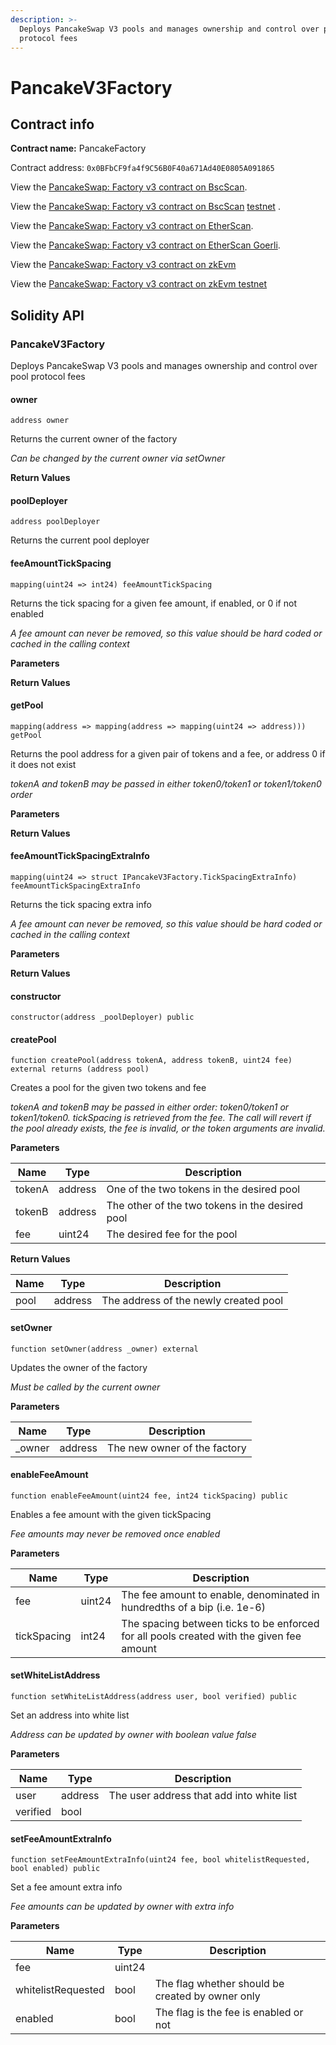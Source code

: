 ```yaml
---
description: >-
  Deploys PancakeSwap V3 pools and manages ownership and control over pool
  protocol fees
---
```


# PancakeV3Factory

## Contract info

**Contract name:** PancakeFactory

Contract address: `0x0BFbCF9fa4f9C56B0F40a671Ad40E0805A091865`

View the [PancakeSwap: Factory v3 contract on BscScan](https://bscscan.com/address/0x0BFbCF9fa4f9C56B0F40a671Ad40E0805A091865).

View the [PancakeSwap: Factory v3 contract on BscScan](https://testnet.bscscan.com/address/0xca143ce32fe78f1f7019d7d551a6402fc5350c73) [testnet](https://bscscan.com/address/0xca143ce32fe78f1f7019d7d551a6402fc5350c73) .

View the [PancakeSwap: Factory v3 contract on EtherScan](https://etherscan.io/address/0x0BFbCF9fa4f9C56B0F40a671Ad40E0805A091865).

View the [PancakeSwap: Factory v3 contract on EtherScan Goerli](https://goerli.etherscan.io/address/0x0BFbCF9fa4f9C56B0F40a671Ad40E0805A091865).

View the [PancakeSwap: Factory v3 contract on zkEvm](https://zkevm.polygonscan.com/address/0x0BFbCF9fa4f9C56B0F40a671Ad40E0805A091865)&#x20;

View the [PancakeSwap: Factory v3 contract on zkEvm testnet](https://testnet-zkevm.polygonscan.com/address/0x2430dbd123BC40f8Be6110065a448C1aA0619Cb1#code) &#x20;



## Solidity API

### PancakeV3Factory

Deploys PancakeSwap V3 pools and manages ownership and control over pool protocol fees

#### owner

```solidity
address owner
```

Returns the current owner of the factory

_Can be changed by the current owner via setOwner_

**Return Values**

#### poolDeployer

```solidity
address poolDeployer
```

Returns the current pool deployer

#### feeAmountTickSpacing

```solidity
mapping(uint24 => int24) feeAmountTickSpacing
```

Returns the tick spacing for a given fee amount, if enabled, or 0 if not enabled

_A fee amount can never be removed, so this value should be hard coded or cached in the calling context_

**Parameters**

**Return Values**

#### getPool

```solidity
mapping(address => mapping(address => mapping(uint24 => address))) getPool
```

Returns the pool address for a given pair of tokens and a fee, or address 0 if it does not exist

_tokenA and tokenB may be passed in either token0/token1 or token1/token0 order_

**Parameters**

**Return Values**

#### feeAmountTickSpacingExtraInfo

```solidity
mapping(uint24 => struct IPancakeV3Factory.TickSpacingExtraInfo) feeAmountTickSpacingExtraInfo
```

Returns the tick spacing extra info

_A fee amount can never be removed, so this value should be hard coded or cached in the calling context_

**Parameters**

**Return Values**

#### constructor

```solidity
constructor(address _poolDeployer) public
```

#### createPool

```solidity
function createPool(address tokenA, address tokenB, uint24 fee) external returns (address pool)
```

Creates a pool for the given two tokens and fee

_tokenA and tokenB may be passed in either order: token0/token1 or token1/token0. tickSpacing is retrieved from the fee. The call will revert if the pool already exists, the fee is invalid, or the token arguments are invalid._

**Parameters**

| Name   | Type    | Description                                     |
| ------ | ------- | ----------------------------------------------- |
| tokenA | address | One of the two tokens in the desired pool       |
| tokenB | address | The other of the two tokens in the desired pool |
| fee    | uint24  | The desired fee for the pool                    |

**Return Values**

| Name | Type    | Description                           |
| ---- | ------- | ------------------------------------- |
| pool | address | The address of the newly created pool |

#### setOwner

```solidity
function setOwner(address _owner) external
```

Updates the owner of the factory

_Must be called by the current owner_

**Parameters**

| Name    | Type    | Description                  |
| ------- | ------- | ---------------------------- |
| \_owner | address | The new owner of the factory |

#### enableFeeAmount

```solidity
function enableFeeAmount(uint24 fee, int24 tickSpacing) public
```

Enables a fee amount with the given tickSpacing

_Fee amounts may never be removed once enabled_

**Parameters**

| Name        | Type   | Description                                                                              |
| ----------- | ------ | ---------------------------------------------------------------------------------------- |
| fee         | uint24 | The fee amount to enable, denominated in hundredths of a bip (i.e. 1e-6)                 |
| tickSpacing | int24  | The spacing between ticks to be enforced for all pools created with the given fee amount |

#### setWhiteListAddress

```solidity
function setWhiteListAddress(address user, bool verified) public
```

Set an address into white list

_Address can be updated by owner with boolean value false_

**Parameters**

| Name     | Type    | Description                               |
| -------- | ------- | ----------------------------------------- |
| user     | address | The user address that add into white list |
| verified | bool    |                                           |

#### setFeeAmountExtraInfo

```solidity
function setFeeAmountExtraInfo(uint24 fee, bool whitelistRequested, bool enabled) public
```

Set a fee amount extra info

_Fee amounts can be updated by owner with extra info_

**Parameters**

| Name               | Type   | Description                                      |
| ------------------ | ------ | ------------------------------------------------ |
| fee                | uint24 |                                                  |
| whitelistRequested | bool   | The flag whether should be created by owner only |
| enabled            | bool   | The flag is the fee is enabled or not            |
